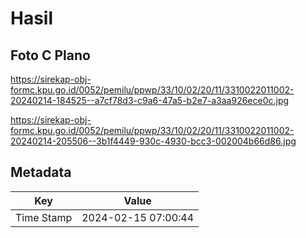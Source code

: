 # Hasil

## Foto C Plano

https://sirekap-obj-formc.kpu.go.id/0052/pemilu/ppwp/33/10/02/20/11/3310022011002-20240214-184525--a7cf78d3-c9a6-47a5-b2e7-a3aa926ece0c.jpg

https://sirekap-obj-formc.kpu.go.id/0052/pemilu/ppwp/33/10/02/20/11/3310022011002-20240214-205506--3b1f4449-930c-4930-bcc3-002004b66d86.jpg


## Metadata

| Key        | Value               |
| ---------- | ------------------- |
| Time Stamp | 2024-02-15 07:00:44 |



